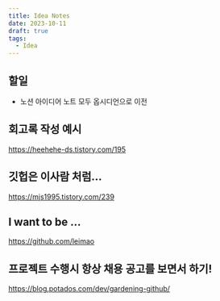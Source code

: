 ```yaml
---
title: Idea Notes
date: 2023-10-11
draft: true
tags:
  - Idea
---
```

## 할일
- 노션 아이디어 노트 모두 옵시디언으로 이전


## 회고록 작성 예시
https://heehehe-ds.tistory.com/195


## 깃헙은 이사람 처럼...
https://mjs1995.tistory.com/239

## I want to be ...
https://github.com/leimao

## 프로젝트 수행시 항상 채용 공고를 보면서 하기!

https://blog.potados.com/dev/gardening-github/




















